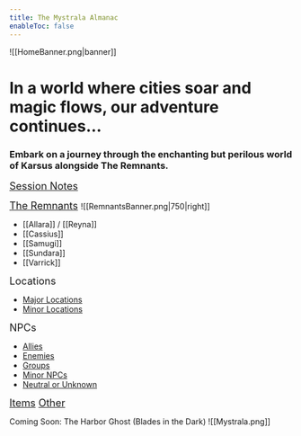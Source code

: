 ```yaml
---
title: The Mystrala Almanac
enableToc: false
---
```

![[HomeBanner.png|banner]]
# In a world where cities soar and magic flows, our adventure continues...

### Embark on a journey through the enchanting but perilous world of Karsus alongside The Remnants.
<font size=4> [Session Notes](https://jerm-jerm.github.io/quartz/DND-Mystrala/3.-Session-Notes/ ) </font>

<font size=4>  [The Remnants](https://jerm-jerm.github.io/quartz/DND-Mystrala/2.-The-Remnants/) </font>
![[RemnantsBanner.png|750|right]]
- [[Allara]] / [[Reyna]]
- [[Cassius]] 
- [[Samugi]] 
- [[Sundara]] 
- [[Varrick]]

<font size=4> Locations </font>
- [Major Locations](https://jerm-jerm.github.io/quartz/DND-Mystrala/1.-The-World/1-Locations/1-Major-Places/) 
- [Minor Locations](https://jerm-jerm.github.io/quartz/DND-Mystrala/1.-The-World/1-Locations/2-Minor-Places/)

 <font size=4> NPCs </font>
- [Allies](https://jerm-jerm.github.io/quartz/DND-Mystrala/1.-The-World/2-NPCs/Allies/) 
- [Enemies](https://jerm-jerm.github.io/quartz/DND-Mystrala/1.-The-World/2-NPCs/Enemies/)
- [Groups](https://jerm-jerm.github.io/quartz/DND-Mystrala/1.-The-World/2-NPCs/Groups/) 
- [Minor NPCs](https://jerm-jerm.github.io/quartz/DND-Mystrala/1.-The-World/2-NPCs/Minor-NPCs/)
- [Neutral or Unknown](https://jerm-jerm.github.io/quartz/DND-Mystrala/1.-The-World/2-NPCs/Neutral-or-Unknown/)

<font size=4> [Items](https://jerm-jerm.github.io/quartz/DND-Mystrala/1.-The-World/3-Items/) [Other](https://jerm-jerm.github.io/quartz/DND-Mystrala/1.-The-World/4-Other/) </font>

Coming Soon: The Harbor Ghost (Blades in the Dark)
![[Mystrala.png]]
<!-- Google tag (gtag.js) -->
<script async src="https://www.googletagmanager.com/gtag/js?id=G-BVFWVG4BHX"></script>
<script>
  window.dataLayer = window.dataLayer || [];
  function gtag(){dataLayer.push(arguments);}
  gtag('js', new Date());

  gtag('config', 'G-BVFWVG4BHX');
</script>
